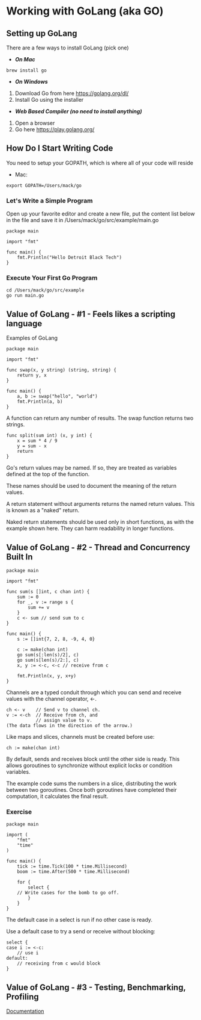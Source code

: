 # Working with GoLang (aka GO)

## Setting up GoLang

There are a few ways to install GoLang (pick one)

- ***On Mac***

```
brew install go
```

- ***On Windows***

 1. Download Go from here https://golang.org/dl/
 2. Install Go using the installer


- ***Web Based Compiler (no need to install anything)***

 1. Open a browser
 2. Go here https://play.golang.org/


## How Do I Start Writing Code

You need to setup your GOPATH, which is where all of your code will reside

- Mac:

```
export GOPATH=/Users/mack/go

```

### Let's Write a Simple Program

Open up your favorite editor and create a new file, put the content list below in the file and save it in /Users/mack/go/src/example/main.go

```
package main

import "fmt"

func main() {
    fmt.Println("Hello Detroit Black Tech")
}
```

### Execute Your First Go Program

```
cd /Users/mack/go/src/example
go run main.go
```


## Value of GoLang - #1 - Feels likes a scripting language

Examples of GoLang

```
package main

import "fmt"

func swap(x, y string) (string, string) {
	return y, x
}

func main() {
	a, b := swap("hello", "world")
	fmt.Println(a, b)
}
```

A function can return any number of results. The swap function returns two strings.

```
func split(sum int) (x, y int) {
	x = sum * 4 / 9
	y = sum - x
	return
}
```

Go's return values may be named. If so, they are treated as variables defined at the top of the function.

These names should be used to document the meaning of the return values.

A return statement without arguments returns the named return values. This is known as a "naked" return.

Naked return statements should be used only in short functions, as with the example shown here. They can harm readability in longer functions.

## Value of GoLang - #2 - Thread and Concurrency Built In


```
package main

import "fmt"

func sum(s []int, c chan int) {
	sum := 0
	for _, v := range s {
		sum += v
	}
	c <- sum // send sum to c
}

func main() {
	s := []int{7, 2, 8, -9, 4, 0}

	c := make(chan int)
	go sum(s[:len(s)/2], c)
	go sum(s[len(s)/2:], c)
	x, y := <-c, <-c // receive from c

	fmt.Println(x, y, x+y)
}
```

Channels are a typed conduit through which you can send and receive values with the channel operator, <-.

```
ch <- v    // Send v to channel ch.
v := <-ch  // Receive from ch, and
           // assign value to v.
(The data flows in the direction of the arrow.)
```

Like maps and slices, channels must be created before use:

```
ch := make(chan int)
```

By default, sends and receives block until the other side is ready. This allows goroutines to synchronize without explicit locks or condition variables.

The example code sums the numbers in a slice, distributing the work between two goroutines. Once both goroutines have completed their computation, it calculates the final result.

### Exercise 

```
package main

import (
	"fmt"
	"time"
)

func main() {
	tick := time.Tick(100 * time.Millisecond)
	boom := time.After(500 * time.Millisecond)
  
	for {
		select {
    // Write cases for the bomb to go off.
		}
	}
}

```

The default case in a select is run if no other case is ready.

Use a default case to try a send or receive without blocking:

```
select {
case i := <-c:
    // use i
default:
    // receiving from c would block
}
```

## Value of GoLang - #3 - Testing, Benchmarking, Profiling

[Documentation](../test/README.md)
